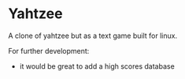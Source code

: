 # Yahtzee
A clone of yahtzee but as a text game built for linux. 

For further development:
- it would be great to add a high scores database 
